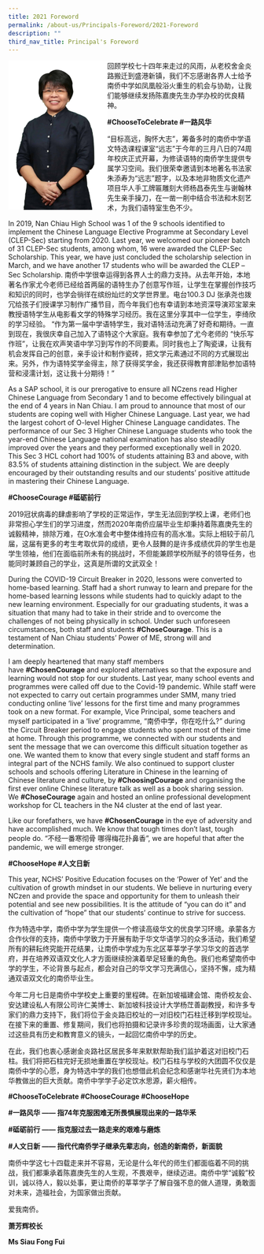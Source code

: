 ```yaml
---
title: 2021 Foreword
permalink: /about-us/Principals-Foreword/2021-Foreword
description: ""
third_nav_title: Principal's Foreword
---
```

<img src="/images/Siau-Fong-Fui_2021.jpeg" 
     style="width:40%;float:left">
		 
回顾学校七十四年来走过的风雨，从老校舍金炎路搬迁到盛港新镇，我们不忘感谢各界人士给予南侨中学如凤凰般浴火重生的机会与协助，让我们能够继续发扬陈嘉庚先生办学办校的优良精神。

  

**#ChooseToCelebrate #一路风华**

  

“目标高远，胸怀大志”，筹备多时的南侨中学语文特选课程课室“远志”于今年的三月八日的74周年校庆正式开幕，为修读语特的南侨学生提供专属学习空间。我们很荣幸邀请到本地著名书法家朱添寿为“远志”题字，以及本地非物质文化遗产项目华人手工牌匾雕刻大师杨昌泰先生与谢翰林先生亲手操刀，在一凿一削中结合书法和木刻艺术，为我们语特室生色不少。

  

In 2019, Nan Chiau High School was 1 of the 9 schools identified to implement the Chinese Language Elective Programme at Secondary Level (CLEP-Sec) starting from 2020. Last year, we welcomed our pioneer batch of 31 CLEP-Sec students, among whom, 16 were awarded the CLEP-Sec Scholarship. This year, we have just concluded the scholarship selection in March, and we have another 17 students who will be awarded the CLEP –Sec Scholarship. 南侨中学很幸运得到各界人士的鼎力支持。从去年开始，本地著名作家尤今老师已经给首两届的语特生办了创意写作班，让学生在掌握创作技巧和知识的同时，也学会徜徉在缤纷灿烂的文学世界里。电台100.3 DJ 张承尧也拨冗给孩子们授课学习制作广播节目，而今年我们也有幸请到本地资深导演邓宝翠来教授语特学生从电影看文学的特殊学习经历。我在这里分享其中一位学生，李绮欣的学习经验。 “作为第一届中学语特学生，我对语特活动充满了好奇和期待。一直到现在，我很庆幸自己加入了语特这个大家庭。我有幸参加了尤今老师的 “快乐写作班”，让我在欢声笑语中学习到写作的不同要素。同时我也上了陶瓷课，让我有机会发挥自己的创意，亲手设计和制作瓷砖，把文学元素通过不同的方式展现出来。另外，作为语特奖学金得主，除了获得奖学金，我还获得教育部津贴参加语特营和浸濡计划，这让我十分期待！”

  

As a SAP school, it is our prerogative to ensure all NCzens read Higher Chinese Language from Secondary 1 and to become effectively bilingual at the end of 4 years in Nan Chiau. I am proud to announce that most of our students are coping well with Higher Chinese Language. Last year, we had the largest cohort of O-level Higher Chinese Language candidates. The performance of our Sec 3 Higher Chinese Language students who took the year-end Chinese Language national examination has also steadily improved over the years and they performed exceptionally well in 2020. This Sec 3 HCL cohort had 100% of students attaining B3 and above, with 83.5% of students attaining distinction in the subject. We are deeply encouraged by their outstanding results and our students’ positive attitude in mastering their Chinese Language.

  

  

**#ChooseCourage #砥砺前行**

  

2019冠状病毒的肆虐影响了学校的正常运作，学生无法回到学校上课，老师们也非常担心学生们的学习进度，然而2020年南侨应届毕业生却秉持着陈嘉庚先生的诚毅精神，排除万难，在O水准会考中整体维持应有的高水准。实际上相较于前几届，这届有更多的考生考取优异的成绩，更令人鼓舞的是许多成绩优异的学生也是学生领袖，他们在面临前所未有的挑战时，不但能兼顾学校所赋予的领导任务，也能同时兼顾自己的学业，这真是所谓的文武双全！

  

During the COVID-19 Circuit Breaker in 2020, lessons were converted to home-based learning. Staff had a short runway to learn and prepare for the home-based learning lessons while students had to quickly adapt to the new learning environment. Especially for our graduating students, it was a situation that many had to take in their stride and to overcome the challenges of not being physically in school. Under such unforeseen circumstances, both staff and students **#ChoseCourage**. This is a testament of Nan Chiau students’ Power of ME, strong will and determination.

  

I am deeply heartened that many staff members have **#ChosenCourage** and explored alternatives so that the exposure and learning would not stop for our students. Last year, many school events and programmes were called off due to the Covid-19 pandemic. While staff were not expected to carry out certain programmes under SMM, many tried conducting online ‘live’ lessons for the first time and many programmes took on a new format. For example, Vice Principal, some teachers and myself participated in a ‘live’ programme, “南侨中学，你在吃什么?” during the Circuit Breaker period to engage students who spent most of their time at home. Through this programme, we connected with our students and sent the message that we can overcome this difficult situation together as one. We wanted them to know that every single student and staff forms an integral part of the NCHS family. We also continued to support cluster schools and schools offering Literature in Chinese in the learning of Chinese literature and culture, by **#ChoosingCourage** and organising the first ever online Chinese literature talk as well as a book sharing session. We **#ChoseCourage** again and hosted an online professional development workshop for CL teachers in the N4 cluster at the end of last year.

  

Like our forefathers, we have **#ChosenCourage** in the eye of adversity and have accomplished much. We know that tough times don’t last, tough people do. “不经一番寒彻骨 哪得梅花扑鼻香”, we are hopeful that after the pandemic, we will emerge stronger.

  

  

**#ChooseHope #人文日新**

  

This year, NCHS’ Positive Education focuses on the ‘Power of Yet’ and the cultivation of growth mindset in our students. We believe in nurturing every NCzen and provide the space and opportunity for them to unleash their potential and see new possibilities. It is the attitude of “you can do it” and the cultivation of “hope” that our students’ continue to strive for success.

  

作为特选中学，南侨中学为学生提供一个修读高级华文的优良学习环境。承蒙各方合作伙伴的支持，南侨中学致力于开展有助于华文华语学习的众多活动，我们希望所有的耕耘终究能开花结果，让南侨中学成为东北区莘莘学子学习华文的首选学府，并在培养双语双文化人才方面继续扮演着举足轻重的角色。我们也希望南侨中学的学生，不论背景与起点，都会对自己的华文学习充满信心，坚持不懈，成为精通双语双文化的南侨毕业生。

  

今年二月七日是南侨中学校史上重要的里程碑。在新加坡福建会馆、南侨校友会、安达建设私人有限公司许仁美博士、新加坡科技设计大学杨茳善副教授，和许多专家们的鼎力支持下，我们将位于金炎路旧校址的一对旧校门石柱迁移到学校现址。在接下来的重置、修复期间，我们也将拍摄和记录许多珍贵的现场画面，让大家通过这些具有历史和教育意义的镜头，一起回忆南侨中学的历史。

  

在此，我们也衷心感谢金炎路社区居民多年来默默帮助我们监护着这对旧校门石柱。我们将把石柱完好无损地重置在学校现址。校门石柱与学校的大团圆不仅仅是南侨中学的心愿，身为特选中学的我们也想借此机会纪念和感谢华社先贤们为本地华教做出的巨大贡献。南侨中学学子必定饮水思源，薪火相传。

  

  

**#ChooseToCelebrate #ChooseCourage #ChooseHope**

  

**#一路风华 —— 指74年克服困难无所畏惧展现出来的一路华釆**

  

**#砥砺前行 —— 指克服过去一路走来的艰难与磨炼**

  

**#人文日新 —— 指代代南侨学子继承先辈志向，创造的新南侨，新面貌**

  

南侨中学这七十四载走来并不容易，无论是什么年代的师生们都面临着不同的挑战，我们都秉承着陈嘉庚先生的人生观，不畏艰辛，继续迈进。南侨中学“诚毅”校训，诚以待人，毅以处事，更让南侨的莘莘学子了解自强不息的做人道理，勇敢面对未来，造福社会，为国家做出贡献。

  

爱我南侨。

  

  

**萧芳辉校长**

**Ms Siau Fong Fui**